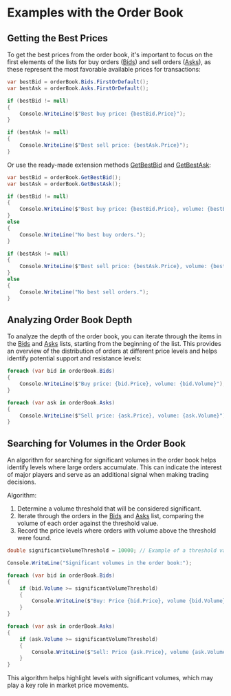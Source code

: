 # Examples with the Order Book

## Getting the Best Prices

To get the best prices from the order book, it's important to focus on the first elements of the lists for buy orders ([Bids](xref:StockSharp.Messages.IOrderBookMessage.Bids)) and sell orders ([Asks](xref:StockSharp.Messages.IOrderBookMessage.Asks)), as these represent the most favorable available prices for transactions:

```cs
var bestBid = orderBook.Bids.FirstOrDefault();
var bestAsk = orderBook.Asks.FirstOrDefault();

if (bestBid != null)
{
	Console.WriteLine($"Best buy price: {bestBid.Price}");
}

if (bestAsk != null)
{
	Console.WriteLine($"Best sell price: {bestAsk.Price}");
}
```

Or use the ready-made extension methods [GetBestBid](xref:StockSharp.Messages.Extensions.GetBestBid(StockSharp.Messages.IOrderBookMessage)) and [GetBestAsk](xref:StockSharp.Messages.Extensions.GetBestAsk(StockSharp.Messages.IOrderBookMessage)):

```cs
var bestBid = orderBook.GetBestBid();
var bestAsk = orderBook.GetBestAsk();

if (bestBid != null)
{
	Console.WriteLine($"Best buy price: {bestBid.Price}, volume: {bestBid.Volume}");
}
else
{
	Console.WriteLine("No best buy orders.");
}

if (bestAsk != null)
{
	Console.WriteLine($"Best sell price: {bestAsk.Price}, volume: {bestAsk.Volume}");
}
else
{
	Console.WriteLine("No best sell orders.");
}
```

## Analyzing Order Book Depth

To analyze the depth of the order book, you can iterate through the items in the [Bids](xref:StockSharp.Messages.IOrderBookMessage.Bids) and [Asks](xref:StockSharp.Messages.IOrderBookMessage.Asks) lists, starting from the beginning of the list. This provides an overview of the distribution of orders at different price levels and helps identify potential support and resistance levels:

```cs
foreach (var bid in orderBook.Bids)
{
	Console.WriteLine($"Buy price: {bid.Price}, volume: {bid.Volume}");
}

foreach (var ask in orderBook.Asks)
{
	Console.WriteLine($"Sell price: {ask.Price}, volume: {ask.Volume}");
}
```

## Searching for Volumes in the Order Book

An algorithm for searching for significant volumes in the order book helps identify levels where large orders accumulate. This can indicate the interest of major players and serve as an additional signal when making trading decisions.

Algorithm:

1. Determine a volume threshold that will be considered significant.
2. Iterate through the orders in the [Bids](xref:StockSharp.Messages.IOrderBookMessage.Bids) and [Asks](xref:StockSharp.Messages.IOrderBookMessage.Asks) list, comparing the volume of each order against the threshold value.
3. Record the price levels where orders with volume above the threshold were found.

```cs
double significantVolumeThreshold = 10000; // Example of a threshold value

Console.WriteLine("Significant volumes in the order book:");

foreach (var bid in orderBook.Bids)
{
	if (bid.Volume >= significantVolumeThreshold)
	{
		Console.WriteLine($"Buy: Price {bid.Price}, volume {bid.Volume}");
	}
}

foreach (var ask in orderBook.Asks)
{
	if (ask.Volume >= significantVolumeThreshold)
	{
		Console.WriteLine($"Sell: Price {ask.Price}, volume {ask.Volume}");
	}
}
```

This algorithm helps highlight levels with significant volumes, which may play a key role in market price movements.